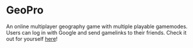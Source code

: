# GeoPro

An online multiplayer geography game with multiple playable gamemodes. Users can log in with Google and send gamelinks to their friends.
Check it out for yourself [here](https://geopro.herokuapp.com/)!
